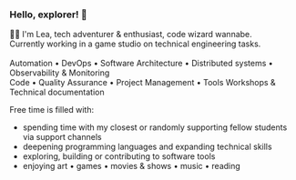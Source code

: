 ### Hello, explorer! 👋

👩‍💻 I'm Lea, tech adventurer & enthusiast, code wizard wannabe.<br>
Currently working in a game studio on technical engineering tasks.<br><br>
Automation • DevOps • Software Architecture • Distributed systems • Observability & Monitoring<br>
Code • Quality Assurance • Project Management • Tools Workshops & Technical documentation <br>

Free time is filled with:
- spending time with my closest or randomly supporting fellow students via support channels
- deepening programming languages and expanding technical skills
- exploring, building or contributing to software tools
- enjoying art • games • movies & shows • music • reading
